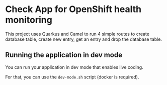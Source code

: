 # Check App for OpenShift health monitoring

This project uses Quarkus and Camel to run 4 simple routes to create database table, create new entry, get an entry and drop the database table.

## Running the application in dev mode

You can run your application in dev mode that enables live coding.

For that, you can use the `dev-mode.sh` script (docker is required).
